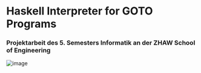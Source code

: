 # Haskell Interpreter for GOTO Programs
### Projektarbeit des 5. Semesters Informatik an der ZHAW School of Engineering
 
![image](https://user-images.githubusercontent.com/61545926/152895710-91691f11-25ef-4935-b4d9-fd948de3caa2.png)
